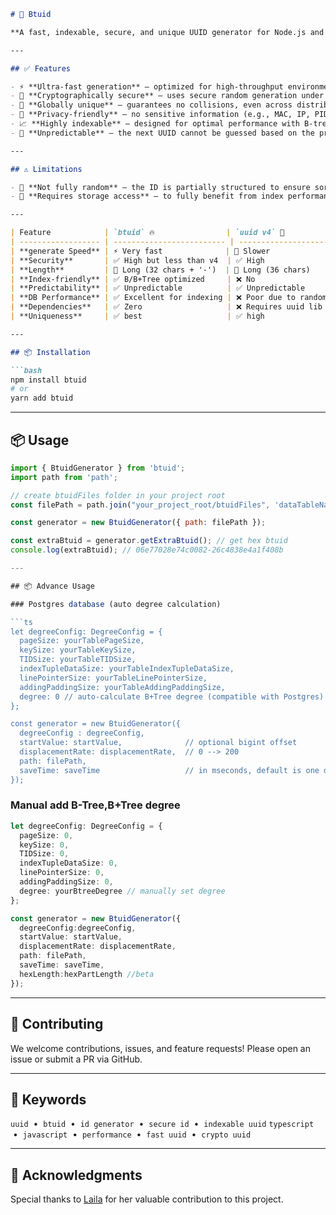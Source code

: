 
````markdown
# 🔐 Btuid

**A fast, indexable, secure, and unique UUID generator for Node.js and modern JavaScript environments.**

---

## ✅ Features

- ⚡️ **Ultra-fast generation** — optimized for high-throughput environments.
- 🔐 **Cryptographically secure** — uses secure random generation under the hood.
- 🧬 **Globally unique** — guarantees no collisions, even across distributed systems.
- 🧼 **Privacy-friendly** — no sensitive information (e.g., MAC, IP, PID) is encoded.
- 📈 **Highly indexable** — designed for optimal performance with B-tree and B+tree indexes.
- 🎯 **Unpredictable** — the next UUID cannot be guessed based on the previous one.

---

## ⚠️ Limitations

- 🎲 **Not fully random** — the ID is partially structured to ensure sortability and indexability.
- 💾 **Requires storage access** — to fully benefit from index performance Requires storage access.

---

| Feature            | `btuid` 🔥                | `uuid v4` 🎲              | `nanoid` ✨            |
| ------------------ | ------------------------- | ------------------------- | ---------------------- |
| **generate Speed** | ⚡️ Very fast              | 🐢 Slower                 | ⚡️ Fast               |
| **Security**       | ✅ High but less than v4  | ✅ High                   | ✅ High                |
| **Length**         | 🔴 Long (32 chars + '-')  | 🔴 Long (36 chars)        | 🟡 Medium (~21 chars) |
| **Index-friendly** | ✅ B/B+Tree optimized     | ❌ No                     | ❌ No                  |
| **Predictability** | ✅ Unpredictable          | ✅ Unpredictable          | ✅ Unpredictable       |
| **DB Performance** | ✅ Excellent for indexing | ❌ Poor due to randomness | ❌ Poor for indexing   |
| **Dependencies**   | ✅ Zero                   | ❌ Requires uuid lib      | ❌ Requires nanoid lib |
| **Uniqueness**     | ✅ best                   | ✅ high                   | ✅ high                  |

---

## 📦 Installation

```bash
npm install btuid
# or
yarn add btuid
````

---

## 📦 Usage

```js
import { BtuidGenerator } from 'btuid';
import path from 'path';

// create btuidFiles folder in your project root
const filePath = path.join("your_project_root/btuidFiles", 'dataTableName.json');

const generator = new BtuidGenerator({ path: filePath });

const extraBtuid = generator.getExtraBtuid(); // get hex btuid
console.log(extraBtuid); // 06e77028e74c0082-26c4838e4a1f408b

---

## 📦 Advance Usage

### Postgres database (auto degree calculation)

```ts
let degreeConfig: DegreeConfig = {
  pageSize: yourTablePageSize,
  keySize: yourTableKeySize,
  TIDSize: yourTableTIDSize,
  indexTupleDataSize: yourTableIndexTupleDataSize,
  linePointerSize: yourTableLinePointerSize,
  addingPaddingSize: yourTableAddingPaddingSize,
  degree: 0 // auto-calculate B+Tree degree (compatible with Postgres)
};

const generator = new BtuidGenerator({
  degreeConfig : degreeConfig,
  startValue: startValue,              // optional bigint offset
  displacementRate: displacementRate,  // 0 --> 200
  path: filePath,
  saveTime: saveTime                   // in mseconds, default is one day
});
```

### Manual add B-Tree,B+Tree degree

```ts
let degreeConfig: DegreeConfig = {
  pageSize: 0,
  keySize: 0,
  TIDSize: 0,
  indexTupleDataSize: 0,
  linePointerSize: 0,
  addingPaddingSize: 0,
  degree: yourBtreeDegree // manually set degree
};

const generator = new BtuidGenerator({
  degreeConfig:degreeConfig,
  startValue: startValue,
  displacementRate: displacementRate,
  path: filePath,
  saveTime: saveTime,
  hexLength:hexPartLength //beta
});
```

---

## 🤝 Contributing

We welcome contributions, issues, and feature requests!
Please open an issue or submit a PR via GitHub.

---

## 🔖 Keywords

`uuid`  •  `btuid`  •  `id generator`  •  `secure id`  •  `indexable uuid`
`typescript`  •  `javascript`  •  `performance`  •  `fast uuid`  •  `crypto uuid`

---

## 🙏 Acknowledgments

Special thanks to [Laila](https://github.com/laila0010) for her valuable contribution to this project.

